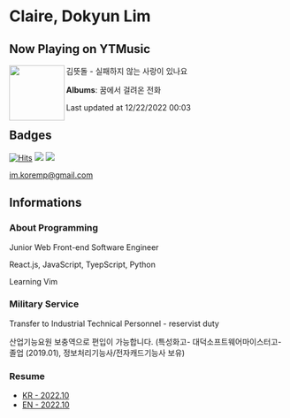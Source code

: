 # Claire, Dokyun Lim

## Now Playing on YTMusic

[<img align="left" width="100" src="https://lh3.googleusercontent.com/jLSQsjQ5l1fRyFy2mjZZbmEIDj-ZnyCKKx_Kph0woMeMgLpf8PBZcp_wFrwJFi1XP6si9kRowPAT9Mk">](https://music.youtube.com/watch?v=NfbGuQ-vqGc)

김뜻돌 - 실패하지 않는 사랑이 있나요

**Albums**: 꿈에서 걸려온 전화

Last updated at 12/22/2022 00:03

## Badges

[![Hits](https://hits.seeyoufarm.com/api/count/incr/badge.svg?url=https%3A%2F%2Fgithub.com%2Fkoremp%2Fkormep&count_bg=%2379C83D&title_bg=%23555555&icon=&icon_color=%23E7E7E7&title=hits&edge_flat=false)](https://hits.seeyoufarm.com)
<a href="https://dev.to/koremp"><img src="https://img.shields.io/badge/dev.to-0A0A0A?style=for-the-badge&logo=devdotto&logoColor=white"/></a>
<a href="https://www.linkedin.com/in/koremp"><img src="https://img.shields.io/badge/LinkedIn-0077B5?style=flat-square&logo=linkedin&logoColor=white"/></a>

im.koremp@gmail.com

## Informations

### About Programming

Junior Web Front-end Software Engineer

React.js, JavaScript, TyepScript, Python

Learning Vim

### Military Service

Transfer to Industrial Technical Personnel - reservist duty

산업기능요원 보충역으로 편입이 가능합니다. (특성화고- 대덕소프트웨어마이스터고- 졸업 (2019.01), 정보처리기능사/전자캐드기능사 보유)

### Resume

* [KR - 2022.10](./resume/README.md)
* [EN - 2022.10](./resume/README.en.md)
